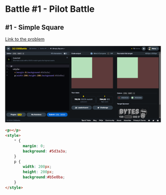 # Battle #1 - Pilot Battle

## #1 - Simple Square

[Link to the problem](https://cssbattle.dev/play/1)

![result](./img/1-simple-square.png)

```html
<p></p>
<style>
    * {
        margin: 0;
        background: #5d3a3a;
    }
    p {
        width: 200px;
        height: 200px;
        background:#b5e0ba;
    }
</style>
```